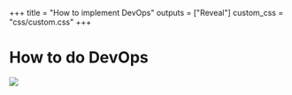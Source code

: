 +++
title = "How to implement DevOps"
outputs = ["Reveal"]
custom_css = "css/custom.css"
+++

# How to do DevOps

![](https://img-0.journaldunet.com/wt0lWfq0WssoOQYcSBFbdCQfbb8=/1280x/smart/014303cb41fe43538db400a9f1ab3eca/ccmcms-jdn/11453477.jpg)
